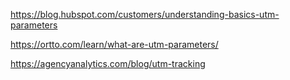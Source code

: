 


https://blog.hubspot.com/customers/understanding-basics-utm-parameters


https://ortto.com/learn/what-are-utm-parameters/


https://agencyanalytics.com/blog/utm-tracking


